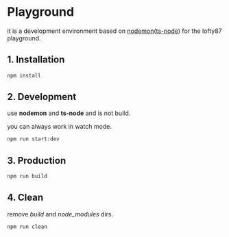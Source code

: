 # Playground

it is a development environment based on [nodemon](https://nodemon.io/)([ts-node](https://github.com/TypeStrong/ts-node)) for the lofty87 playground.

## 1. Installation

```bash
npm install
```

## 2. Development

use **nodemon** and **ts-node** and is not build.

you can always work in watch mode.

```bash
npm run start:dev
```

## 3. Production

```bash
npm run build
```

## 4. Clean

remove *build* and *node_modules* dirs.

```bash
npm run clean
```